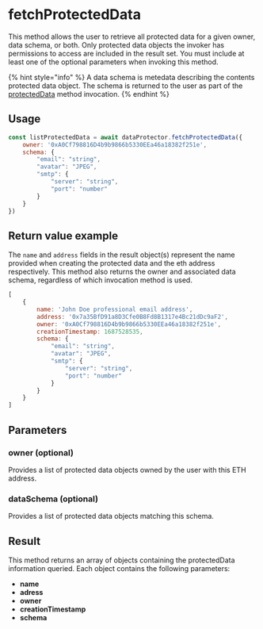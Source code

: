 # fetchProtectedData

This method allows the user to retrieve all protected data for a given owner, data schema, or both. Only protected data objects the invoker has permissions to access are included in the result set. You must include at least one of the optional parameters when invoking this method. 

{% hint style="info" %}
A data schema is metedata describing the contents protected data object. The schema is returned to the user as part of the [protectedData](protectdata.md) method invocation.
{% endhint %}

## Usage

```javascript
const listProtectedData = await dataProtector.fetchProtectedData({
    owner: '0xA0Cf798816D4b9b9866b5330EEa46a18382f251e',
    schema: {
        "email": "string",
        "avatar": "JPEG",
        "smtp": {
            "server": "string",
            "port": "number"
        }
    }
})
```

## Return value example

The `name` and `address` fields in the result object(s) represent the name provided when creating the protected data and the eth address respectively. This method also returns the owner and associated data schema, regardless of which invocation method is used.

```javascript
[
    {
        name: 'John Doe professional email address',
        address: '0x7a35BfD91a8D3Cfe0B8Fd8B1317e4Bc21dDc9aF2',
        owner: '0xA0Cf798816D4b9b9866b5330EEa46a18382f251e',
        creationTimestamp: 1687528535,
        schema: {
            "email": "string",
            "avatar": "JPEG",
            "smtp": {
                "server": "string",
                "port": "number"
            }
        }
    }  
]
```

## Parameters

### owner (optional)

Provides a list of protected data objects owned by the user with this ETH address.

### dataSchema (optional)

Provides a list of protected data objects matching this schema.

## Result

This method returns an array of objects containing the protectedData information queried. Each object contains the following parameters:

* **name**
* **adress**
* **owner**
* **creationTimestamp**
* **schema**